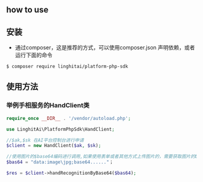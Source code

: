 ## how to use
## 安装

* 通过composer，这是推荐的方式，可以使用composer.json 声明依赖，或者运行下面的命令
```bash
$ composer require linghitai/platform-php-sdk
```

## 使用方法

### 举例手相服务的HandClient类
```php
require_once __DIR__ . '/vendor/autoload.php';

use LinghitAi\PlatformPhpSdk\HandClient;

//$ak,$sk 在AI平台控制台进行申请
$client = new HandClient($ak, $sk);

//使用图片的$base64编码进行调用,如果使用表单或者其他方式上传图片的，需要获取图片的base64
$bas64 = "data:image\jpg;base64......"；

$res = $client->handRecognitionByBase64($bas64);

```